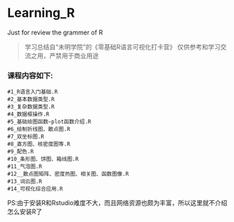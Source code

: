 # Learning_R
Just for review the grammer of R
> 学习总结自“未明学院”的《零基础R语言可视化打卡营》
> 仅供参考和学习交流之用，严禁用于商业用途

### 课程内容如下:
```
#1_R语言入门基础.R
#2_基本数据类型.R
#3_复杂数据类型.R
#4_数据框操作.R
#5_基础绘图函数—plot函数介绍.R
#6_绘制折线图、散点图.R
#7_双坐标图.R
#8_直方图、核密度图等.R
#9_配色.R
#10_条形图、饼图、箱线图.R
#11_气泡图.R
#12__散点图矩阵、密度热图、相关图、函数图像.R
#13_词云图.R
#14_可视化综合应用.R
```

PS:由于安装R和Rstudio难度不大，而且网络资源也颇为丰富，所以这里就不介绍怎么安装R了
